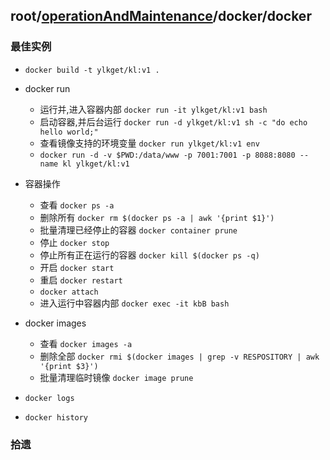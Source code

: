 ## root/[operationAndMaintenance](../README.md)/docker/docker
### 最佳实例
- `docker build -t ylkget/kl:v1 .`

- docker run
  - 运行并,进入容器内部 `docker run -it ylkget/kl:v1 bash`
  - 启动容器,并后台运行 `docker run -d ylkget/kl:v1 sh -c "do echo hello world;"`
  - 查看镜像支持的环境变量 `docker run ylkget/kl:v1 env`
  - `docker run -d -v $PWD:/data/www -p 7001:7001 -p 8088:8080 --name kl ylkget/kl:v1`

- 容器操作
  - 查看 `docker ps -a`
  - 删除所有 `docker rm $(docker ps -a | awk '{print $1}')`
  - 批量清理已经停止的容器 `docker container prune`
  - 停止 `docker stop`
  - 停止所有正在运行的容器 `docker kill $(docker ps -q)`
  - 开启 `docker start`
  - 重启 `docker restart`
  - `docker attach`
  - 进入运行中容器内部 `docker exec -it kbB bash`

- docker images
  - 查看 `docker images -a`
  - 删除全部 `docker rmi $(docker images | grep -v RESPOSITORY | awk '{print $3}')`
  - 批量清理临时镜像 `docker image prune`
  
- `docker logs`

- `docker history`

### 拾遗
